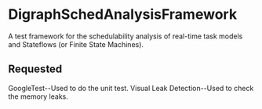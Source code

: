 # DigraphSchedAnalysisFramework

A test framework for the schedulability analysis of real-time task models and Stateflows (or Finite State Machines).

## Requested ##
GoogleTest--Used to do the unit test.
Visual Leak Detection--Used to check the memory leaks.
